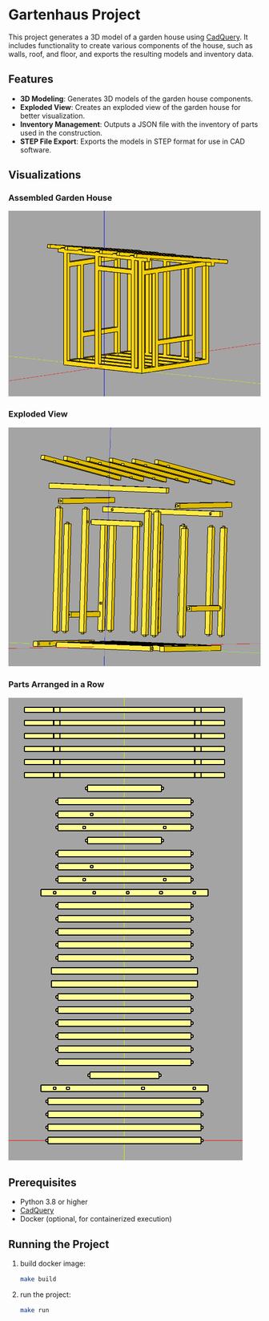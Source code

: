 # Gartenhaus Project

This project generates a 3D model of a garden house using [CadQuery](https://cadquery.readthedocs.io/). It includes functionality to create various components of the house, such as walls, roof, and floor, and exports the resulting models and inventory data.

## Features

- **3D Modeling**: Generates 3D models of the garden house components.
- **Exploded View**: Creates an exploded view of the garden house for better visualization.
- **Inventory Management**: Outputs a JSON file with the inventory of parts used in the construction.
- **STEP File Export**: Exports the models in STEP format for use in CAD software.

## Visualizations

### Assembled Garden House
![Gartenhaus](gartenhaus.png)

### Exploded View
![Exploded View](gartenhaus_exploded.png)

### Parts Arranged in a Row
![Parts in a Row](parts_gartenhaus.png)

## Prerequisites

- Python 3.8 or higher
- [CadQuery](https://cadquery.readthedocs.io/)
- Docker (optional, for containerized execution)

## Running the Project

1. build docker image:
   ```bash
   make build
   ```
2. run the project:
   ```bash
   make run
   ```